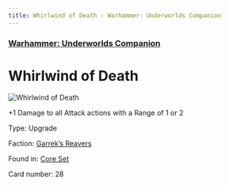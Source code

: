 ```yaml
---
title: Whirlwind of Death - Warhammer: Underworlds Companion
---
```


### [Warhammer: Underworlds Companion](https://guidokessels.github.io/wh-underworlds)

  

# Whirlwind of Death

![Whirlwind of Death](https://warhammerunderworlds.com/wp-content/uploads/sites/6/2017/12/028_ENG-Whirlwind-of-Death.png)

+1 Damage to all Attack actions with a Range of 1 or 2

Type: Upgrade

Faction: [Garrek’s Reavers](https://guidokessels.github.io/wh-underworlds/factions/garreks-reavers)

Found in: [Core Set](https://guidokessels.github.io/wh-underworlds/locations/core-set)

Card number: 28
